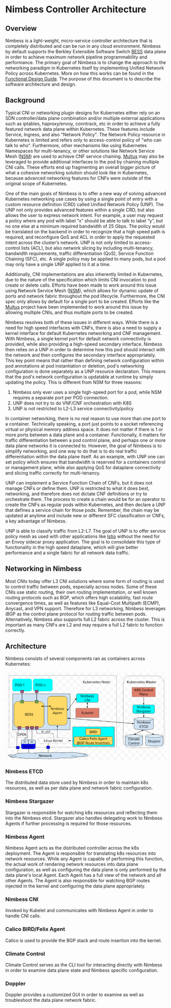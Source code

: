 # Nimbess Controller Architecture

## Overview

Nimbess is a light-weight, micro-service controller architecture that is
completely distributed and can be run in any cloud environment. Nimbess by
default supports the Berkley Extensible Software Switch 
[BESS](https://github.com/NetSys/bess) data plane in order to achieve maximum 
network pipeline programmability and performance. The primary goal of Nimbess
is to change the approach to the networking paradigm in Kubernetes itself by
implementing Unified Network Policy across Kubernetes. More on how this works
can be found in the [Functional Design Guide](functional-spec.md). The purpose
of this document is to describe the software architecture and design.

## Background

Typical CNI or networking plugin designs for Kubernetes either rely on an SDN
controller/data plane combination and/or multiple external applications such
as iptables, haproxy/envoy, conntrack, etc in order to achieve a fully featured
network data plane within Kubernetes. These features include Service, Ingress,
and also "Network Policy". The Network Policy resource in Kubernetes is limited
and refers only to access-control policy of "who can talk to who". Furthermore,
other mechanisms like using Kubernetes Namespaces for multi-tenancy, or other
solutions like Network Service Mesh
([NSM](https://github.com/networkservicemesh)) are used to achieve CNF service
chaining. [Multus](https://github.com/intel/multus-cni) may also be leveraged
to provide additional interfaces to the pod by chaining multiple CNI calls.
These efforts end up fragmenting an overall bigger picture of what a cohesive
networking solution should look like in Kubernetes, because advanced networking
features for CNFs were outside of the original scope of Kubernetes.

One of the main goals of Nimbess is to offer a new way of solving advanced
Kubernetes networking use cases by using a single point of entry with a custom
resource definition (CRD) called Unified Network Policy (UNP). The UNP not
only provides advanced features within a single CRD, but also allows the user
to express network intent. For example, a user may request a policy where any
pod with label “x” should be able to talk to label “y”, but no one else at a
minimum required bandwidth of 25 Gbps. The policy would be translated on the
backend in order to recognize that a high speed path is required, and
reconfigure QoS and ACL in order to apply the requested intent across the
cluster’s network. UNP is not only limited to access-control lists (ACL),
but also network slicing by including multi-tenancy, bandwidth requirements,
traffic differentiation (QoS), Service Function Chaining (SFC), etc. A single
policy may be applied to many pods, but a pod may only have a single UNP
applied to it at a time.

Additionally, CNI implementations are also inherently limited in Kubernetes,
due to the nature of the specification which limits CNI invocation to pod create
or delete calls. Efforts have been made to work around this issue using Network
Service Mesh ([NSM](https://github.com/networkservicemesh)), which allows for
dynamic update of ports and network fabric throughout the pod lifecycle.
Furthermore, the CNI spec only allows by default for a single port to be
created. Efforts like the [Multus](https://github.com/intel/multus-cni)
project have been implemented to work around this issue by allowing multiple
CNIs, and thus multiple ports to be created.

Nimbess resolves both of these issues in different ways. While there is a need
for high speed interfaces with CNFs, there is also a need to supply a kernel
interface for default Kubernetes networking and CNF management. With Nimbess,
a single kernel port for default network connectivity is provided, while also
providing a high-speed secondary interface. Nimbess then relies on a UNP in
order to determine how this pod should interact with the network and then
configures the secondary interface appropriately. This key point means that
rather than defining network configuration within pod annotations at pod
instantiation or deletion, pod's networking configuration is done separately as
a UNP resource declaration. This means that the pod's network configuration is
updatable at runtime by simply updating the policy. This is different from NSM
for three reasons:

1. Nimbess only ever uses a single high-speed port for a pod, while NSM
requires a separate port per POD connection.
2. UNP does not try to do VNF/CNF orchestration with K8S
3. UNP is not restricted to L2-L3 service connectivity/policy

In container networking, there is no real reason to use more than one port to a
container. Technically speaking, a port just points to a socket referencing
virtual or physical memory address space. It does not matter if there is 1 or
more ports between a data plane and a container. Functionally, it matters for
traffic differentiation between a pod control plane, and perhaps one or more
data plane networks it is connected to. However, the goal of Nimbess is to 
simplify networking, and one way to do that is to do real traffic
differentiation within the data plane itself. As an example, with UNP one can
set policy which ensures that bandwidth is reserved for a containers control or
management plane, while also applying QoS for dataplane connectivity and
slicing traffic correctly for multi-tenancy.

UNP can implement a Service Function Chain of CNFs, but it does not manage
CNFs or define them. UNP is restricted to what it does best, networking, and
therefore does not dictate CNF definitions or try to orchestrate them. The
process to create a chain would be for an operator to create the CNFs as
regular pods within Kubernetes, and then declare a UNP that defines a service
chain for those pods. Remember, the chain may be updated at anytime and include
new or different SFC classification or CNFs, a key advantage of Nimbess.

UNP is able to classify traffic from L2-L7. The goal of UNP is to offer service
policy mesh as used with other applications like [Istio](https://istio.io)
without the need for an Envoy sidecar proxy application. The goal is to
consolidate this type of functionality in the high speed dataplane, which will
give better performance and a single fabric for all network data traffic.

## Networking in Nimbess

Most CNIs today offer L3 CNI solutions where some form of routing is used to
control traffic between pods, especially across nodes. Some of these CNIs use
static routing, their own routing implementation, or well known routing
protocols such as BGP, which offers high scalability, fast route convergence
times, as well as features like Equal-Cost Multipath (ECMP), Anycast, and
VPN support. Therefore for L3 networking, Nimbess leverages iBGP as the control
plane protocol for routing traffic between pods. Alternatively, Nimbess also 
supports full L2 fabric across the cluster. This is important as many CNFs
are L2 and may require a full L2 fabric to function correctly.

## Architecture

Nimbess consists of several components ran as containers across Kubernetes:

[![Nimbess Architecture](../img/Nimbess.png)](../img/Nimbess.png)

### Nimbess ETCD
The distributed data store used by Nimbess in order to maintain k8s resources,
as well as per data plane and network fabric configuration.

### Nimbess Stargazer
Stargazer is responsible for watching k8s resources and reflecting them into
the Nimbess etcd. Stargazer also handles delegating work to Nimbess Agents if
further processing is required for those resources.

### Nimbess Agent
Nimbess Agent acts as the distributed controller across the k8s deployment. The
Agent is responsible for translating k8s resources into network resources.
While any Agent is capable of performing this function, the actual work of
rendering network resources into data plane configuration, as well as
configuring the data plane is only performed by the data plane's local Agent.
Each Agent has a full view of the network and all other Agents. The Agent is
also responsible for watching BGP routes injected in the kernel and configuring
the data plane appropriately.

### Nimbess CNI
Invoked by Kubelet and communicates with Nimbess Agent in order to handle CNI
calls.

### Calico BIRD/Felix Agent
Calico is used to provide the BGP stack and route insertion into the kernel.

### Climate Control
Climate Control serves as the CLI tool for interacting directly with Nimbess in
order to examine data plane state and Nimbess specific configuration.

### Doppler
Doppler provides a customized GUI in order to examine as well as troubleshoot
the data plane network fabric.
